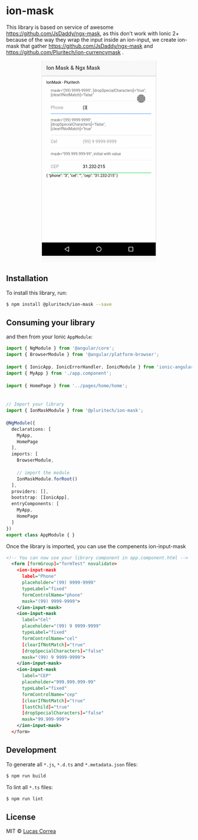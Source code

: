 # ion-mask
  This library is based on service of awesome  https://github.com/JsDaddy/ngx-mask, as this don't work with Ionic 2+ because of the way they wrap the input inside an ion-input, we create ion-mask that gather https://github.com/JsDaddy/ngx-mask and  https://github.com/Pluritech/ion-currencymask .

<p align="center">
  <img src="./ion-mask.gif">
</p>

## Installation

To install this library, run:

```bash
$ npm install @pluritech/ion-mask --save
```

## Consuming your library

and then from your Ionic `AppModule`:

```typescript
import { NgModule } from '@angular/core';
import { BrowserModule } from '@angular/platform-browser';

import { IonicApp, IonicErrorHandler, IonicModule } from 'ionic-angular';
import { MyApp } from './app.component';

import { HomePage } from '../pages/home/home';


// Import your library
import { IonMaskModule } from '@pluritech/ion-mask';

@NgModule({
  declarations: [
    MyApp,
    HomePage
  ],
  imports: [
    BrowserModule,

    // import the module
    IonMaskModule.forRoot()
  ],
  providers: [],
  bootstrap: [IonicApp],
  entryComponents: [
    MyApp,
    HomePage
  ]
})
export class AppModule { }
```

Once the library is imported, you can use the compenents ion-input-mask

```xml
<!-- You can now use your library component in app.component.html -->
  <form [formGroup]="formTest" novalidate>
    <ion-input-mask
      label="Phone"
      placeholder="(99) 9999-9999"
      typeLabel="fixed"
      formControlName="phone"
      mask="(99) 9999-9999">
    </ion-input-mask>
    <ion-input-mask
      label="Cel"
      placeholder="(99) 9 9999-9999"
      typeLabel="fixed"
      formControlName="cel"
      [clearIfNotMatch]="true"
      [dropSpecialCharacters]="false"
      mask="(99) 9 9999-9999">
    </ion-input-mask>
    <ion-input-mask
      label="CEP"
      placeholder="999.999.999-99"
      typeLabel="fixed"
      formControlName="cep"
      [clearIfNotMatch]="true"
      [lastChild]="true"
      [dropSpecialCharacters]="false"
      mask="99.999-999">
    </ion-input-mask>
  </form>
```

## Development

To generate all `*.js`, `*.d.ts` and `*.metadata.json` files:

```bash
$ npm run build
```

To lint all `*.ts` files:

```bash
$ npm run lint
```

## License

MIT © [Lucas Correa](mailto:lucasccorrea@gmail.com)
